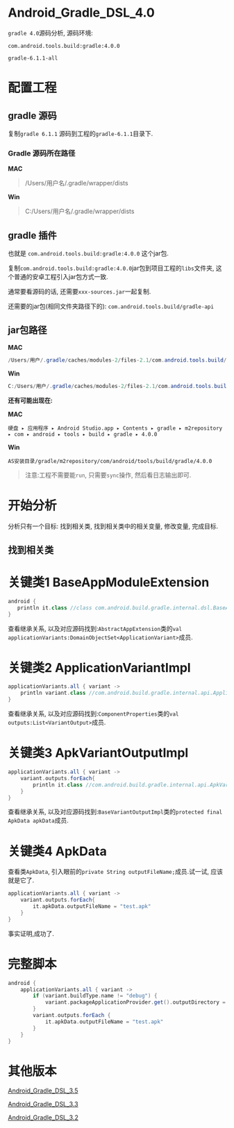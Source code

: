 # Android_Gradle_DSL_4.0

`gradle 4.0`源码分析, 源码环境:

`com.android.tools.build:gradle:4.0.0`

`gradle-6.1.1-all`


# 配置工程

## gradle 源码

复制`gradle 6.1.1` 源码到工程的`gradle-6.1.1`目录下.

### Gradle 源码所在路径

**MAC**

> /Users/用户名/.gradle/wrapper/dists

**Win**

> C:/Users/用户名/.gradle/wrapper/dists

## gradle 插件

也就是 `com.android.tools.build:gradle:4.0.0` 这个jar包.

复制`com.android.tools.build:gradle:4.0.0`jar包到项目工程的`libs`文件夹, 这个普通的安卓工程引入jar包方式一致.

通常要看源码的话, 还需要`xxx-sources.jar`一起复制.

还需要的jar包(相同文件夹路径下的):
`com.android.tools.build/gradle-api`

## jar包路径

**MAC**

```java
/Users/用户/.gradle/caches/modules-2/files-2.1/com.android.tools.build/gradle
```

**Win**

```java
C:/Users/用户/.gradle/caches/modules-2/files-2.1/com.android.tools.build/gradle
```

**还有可能出现在:**

**MAC**

```
‎⁨硬盘⁩ ▸ ⁨应用程序⁩ ▸ ⁨Android Studio.app⁩ ▸ ⁨Contents⁩ ▸ ⁨gradle⁩ ▸ ⁨m2repository⁩ ▸ ⁨com⁩ ▸ ⁨android⁩ ▸ ⁨tools⁩ ▸ ⁨build⁩ ▸ ⁨gradle⁩ ▸ ⁨4.0.0⁩
```

**Win**

```
AS安装目录/⁨gradle⁩/⁨m2repository⁩/⁨com⁩/⁨android⁩/⁨tools⁩/build⁩/gradle⁩/⁨4.0.0⁩
```

> 注意:工程不需要能`run`, 只需要`sync`操作, 然后看日志输出即可.

# 开始分析

分析只有一个目标: 找到相关类, 找到相关类中的相关变量, 修改变量, 完成目标.

## 找到相关类

# 关键类1 BaseAppModuleExtension

```groovy
android {
   println it.class //class com.android.build.gradle.internal.dsl.BaseAppModuleExtension_Decorated
}
```

查看继承关系, 以及对应源码找到:`AbstractAppExtension`类的`val applicationVariants:DomainObjectSet<ApplicationVariant>`成员.

# 关键类2 ApplicationVariantImpl

```groovy
applicationVariants.all { variant ->
    println variant.class //com.android.build.gradle.internal.api.ApplicationVariantImpl_Decorated
}
```

查看继承关系, 以及对应源码找到:`ComponentProperties`类的`val outputs:List<VariantOutput>`成员.

# 关键类3 ApkVariantOutputImpl

```groovy
applicationVariants.all { variant ->
    variant.outputs.forEach{
        println it.class //com.android.build.gradle.internal.api.ApkVariantOutputImpl_Decorated
    }
}
```

查看继承关系, 以及对应源码找到:`BaseVariantOutputImpl`类的`protected final ApkData apkData`成员.

# 关键类4 ApkData

查看类`ApkData`, 引入眼前的`private String outputFileName;`成员.试一试, 应该就是它了.

```groovy
applicationVariants.all { variant ->
    variant.outputs.forEach{
        it.apkData.outputFileName = "test.apk"
    }
}
```

事实证明,成功了.

# 完整脚本

```groovy
android {
    applicationVariants.all { variant ->
        if (variant.buildType.name != "debug") {
            variant.packageApplicationProvider.get().outputDirectory = rootProject.file("/apk")
        }
        variant.outputs.forEach {
            it.apkData.outputFileName = "test.apk"
        }
    }
}
```

# 其他版本

[Android_Gradle_DSL_3.5](https://github.com/angcyo/Android_Gradle_DSL_3.5)

[Android_Gradle_DSL_3.3](https://github.com/angcyo/Android_Gradle_DSL_3.3)

[Android_Gradle_DSL_3.2](https://github.com/angcyo/Android_Gradle_DSL_3.2)